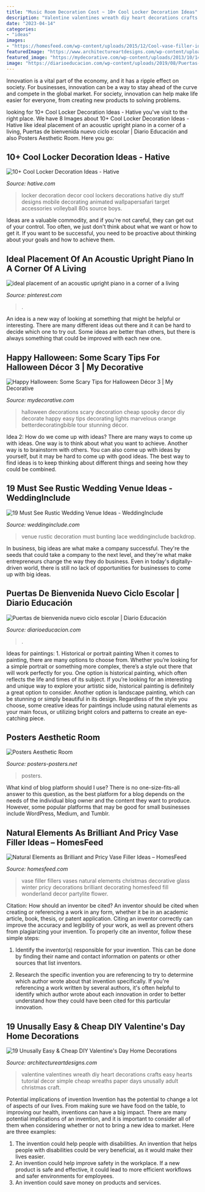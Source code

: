 ```yaml
---
title: "Music Room Decoration Cost ~ 10+ Cool Locker Decoration Ideas"
description: "Valentine valentines wreath diy heart decorations crafts easy hearts tutorial decor simple cheap wreaths paper days unusally adult christmas craft"
date: "2023-04-14"
categories:
- "ideas"
images:
- "https://homesfeed.com/wp-content/uploads/2015/12/Cool-vase-filler-idea-for-Christmas.jpg"
featuredImage: "https://www.architectureartdesigns.com/wp-content/uploads/2015/01/952.jpg"
featured_image: "https://mydecorative.com/wp-content/uploads/2013/10/14-halloween-decor-how-to-diy-easy-priject-ideas-orange-black-house-ghosts-garland-lights.jpg"
image: "https://diarioeducacion.com/wp-content/uploads/2019/08/Puertas-bienvenida-7-768x1024.jpg"
---
```



Innovation is a vital part of the economy, and it has a ripple effect on society. For businesses, innovation can be a way to stay ahead of the curve and compete in the global market. For society, innovation can help make life easier for everyone, from creating new products to solving problems.

	

		
looking for 10+ Cool Locker Decoration Ideas - Hative you've visit to the right place. We have 8 Images about 10+ Cool Locker Decoration Ideas - Hative like ideal placement of an acoustic upright piano in a corner of a living, Puertas de bienvenida nuevo ciclo escolar | Diario Educación and also Posters Aesthetic Room. Here you go:
		
    
## 10+ Cool Locker Decoration Ideas - Hative

<img loading=lazy src="https://hative.com/wp-content/uploads/2014/05/locker-decoration/3-80s-locker-decor.jpg" onerror="this.onerror=null;this.src='https://tse4.mm.bing.net/th?id=OIP.HRtNrAgXS6mPtyFeppoJvwHaMW&amp;pid=15.1';" alt="10+ Cool Locker Decoration Ideas - Hative">

_Source: hative.com_

>locker decoration decor cool lockers decorations hative diy stuff designs mobile decorating animated wallpapersafari target accessories volleyball 80s source boys. 

	

Ideas are a valuable commodity, and if you're not careful, they can get out of your control. Too often, we just don't think about what we want or how to get it. If you want to be successful, you need to be proactive about thinking about your goals and how to achieve them.

    
## Ideal Placement Of An Acoustic Upright Piano In A Corner Of A Living

<img loading=lazy src="https://i.pinimg.com/736x/dd/0d/f9/dd0df9377e6fffbf9b645e7096d7b172.jpg" onerror="this.onerror=null;this.src='https://tse1.mm.bing.net/th?id=OIP.9hvekUTBYxlyxNQBHE9xMQHaLG&amp;pid=15.1';" alt="ideal placement of an acoustic upright piano in a corner of a living">

_Source: pinterest.com_

>. 

	

An idea is a new way of looking at something that might be helpful or interesting. There are many different ideas out there and it can be hard to decide which one to try out. Some ideas are better than others, but there is always something that could be improved with each new one.

    
## Happy Halloween: Some Scary Tips For Halloween Décor 3 | My Decorative

<img loading=lazy src="https://mydecorative.com/wp-content/uploads/2013/10/14-halloween-decor-how-to-diy-easy-priject-ideas-orange-black-house-ghosts-garland-lights.jpg" onerror="this.onerror=null;this.src='https://tse3.mm.bing.net/th?id=OIP._dL6noXVp-HtxqSi5So1TwHaLH&amp;pid=15.1';" alt="Happy Halloween: Some Scary Tips for Halloween Décor 3 | My Decorative">

_Source: mydecorative.com_

>halloween decorations scary decoration cheap spooky decor diy decorate happy easy tips decorating lights marvelous orange betterdecoratingbible tour stunning décor. 

	

Idea 2: How do we come up with ideas?
There are many ways to come up with ideas. One way is to think about what you want to achieve. Another way is to brainstorm with others. You can also come up with ideas by yourself, but it may be hard to come up with good ideas. The best way to find ideas is to keep thinking about different things and seeing how they could be combined.

    
## 19 Must See Rustic Wedding Venue Ideas - WeddingInclude

<img loading=lazy src="https://www.weddinginclude.com/wp-content/uploads/2017/05/Vintage-Style-Bunting-and-Beautiful-Lace-Decoration-Ideas.jpg" onerror="this.onerror=null;this.src='https://tse4.mm.bing.net/th?id=OIP.wjCoi_3An5pCzf0Zy8JRCQHaLH&amp;pid=15.1';" alt="19 Must See Rustic Wedding Venue Ideas - WeddingInclude">

_Source: weddinginclude.com_

>venue rustic decoration must bunting lace weddinginclude backdrop. 

	

In business, big ideas are what make a company successful. They're the seeds that could take a company to the next level, and they're what make entrepreneurs change the way they do business. Even in today's digitally-driven world, there is still no lack of opportunities for businesses to come up with big ideas.

    
## Puertas De Bienvenida Nuevo Ciclo Escolar | Diario Educación

<img loading=lazy src="https://diarioeducacion.com/wp-content/uploads/2019/08/Puertas-bienvenida-7-768x1024.jpg" onerror="this.onerror=null;this.src='https://tse1.mm.bing.net/th?id=OIP.D84xUCDCnvbCNvWE9SrhFAHaJ4&amp;pid=15.1';" alt="Puertas de bienvenida nuevo ciclo escolar | Diario Educación">

_Source: diarioeducacion.com_

>. 

	

Ideas for paintings: 1. Historical or portrait painting
When it comes to painting, there are many options to choose from. Whether you’re looking for a simple portrait or something more complex, there’s a style out there that will work perfectly for you. One option is historical painting, which often reflects the life and times of its subject. If you’re looking for an interesting and unique way to explore your artistic side, historical painting is definitely a great option to consider. Another option is landscape painting, which can be stunning or simply beautiful in its design. Regardless of the style you choose, some creative ideas for paintings include using natural elements as your main focus, or utilizing bright colors and patterns to create an eye-catching piece.

    
## Posters Aesthetic Room

<img loading=lazy src="https://i.pinimg.com/originals/ce/a7/ac/cea7ac3fbee406f49285f31effe5f3a1.jpg" onerror="this.onerror=null;this.src='https://tse3.mm.bing.net/th?id=OIP.quMIf6zXp6-Io2gZZbynWgHaJ4&amp;pid=15.1';" alt="Posters Aesthetic Room">

_Source: posters-posters.net_

>posters. 

	

What kind of blog platform should I use?
There is no one-size-fits-all answer to this question, as the best platform for a blog depends on the needs of the individual blog owner and the content they want to produce. However, some popular platforms that may be good for small businesses include WordPress, Medium, and Tumblr.

    
## Natural Elements As Brilliant And Pricy Vase Filler Ideas – HomesFeed

<img loading=lazy src="https://homesfeed.com/wp-content/uploads/2015/12/Cool-vase-filler-idea-for-Christmas.jpg" onerror="this.onerror=null;this.src='https://tse1.mm.bing.net/th?id=OIP.DkU85qGxoR5mZ0XLYCjijgHaHX&amp;pid=15.1';" alt="Natural Elements as Brilliant and Pricy Vase Filler Ideas – HomesFeed">

_Source: homesfeed.com_

>vase filler fillers vases natural elements christmas decorative glass winter pricy decorations brilliant decorating homesfeed fill wonderland decor partylite flower. 

	

Citation: How should an inventor be cited?
An inventor should be cited when creating or referencing a work in any form, whether it be in an academic article, book, thesis, or patent application. Citing an inventor correctly can improve the accuracy and legibility of your work, as well as prevent others from plagiarizing your invention. To properly cite an inventor, follow these simple steps:
1. Identify the inventor(s) responsible for your invention. This can be done by finding their name and contact information on patents or other sources that list inventors.

2. Research the specific invention you are referencing to try to determine which author wrote about that invention specifically. If you're referencing a work written by several authors, it's often helpful to identify which author wrote about each innovation in order to better understand how they could have been cited for this particular innovation.


    
## 19 Unusally Easy &amp; Cheap DIY Valentine&#039;s Day Home Decorations

<img loading=lazy src="https://www.architectureartdesigns.com/wp-content/uploads/2015/01/952.jpg" onerror="this.onerror=null;this.src='https://tse3.mm.bing.net/th?id=OIP.pcG4YXATPk6KQ2iBCVqAvwHaKl&amp;pid=15.1';" alt="19 Unusally Easy &amp; Cheap DIY Valentine&#039;s Day Home Decorations">

_Source: architectureartdesigns.com_

>valentine valentines wreath diy heart decorations crafts easy hearts tutorial decor simple cheap wreaths paper days unusally adult christmas craft. 

	

Potential implications of invention
Invention has the potential to change a lot of aspects of our lives. From making sure we have food on the table, to improving our health, inventions can have a big impact. There are many potential implications of an invention, and it is important to consider all of them when considering whether or not to bring a new idea to market. Here are three examples: 
1. The invention could help people with disabilities. An invention that helps people with disabilities could be very beneficial, as it would make their lives easier. 
2. An invention could help improve safety in the workplace. If a new product is safe and effective, it could lead to more efficient workflows and safer environments for employees. 
3. An invention could save money on products and services.

